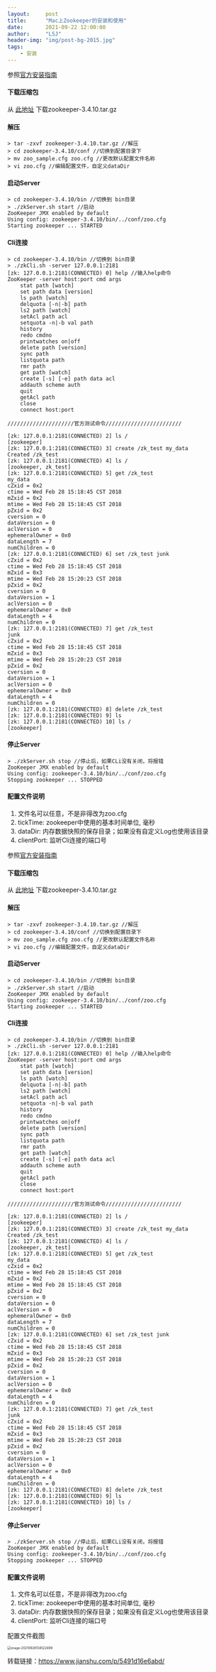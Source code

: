 ```yaml
---
layout:     post
title:      "Mac上Zookeeper的安装和使用"
date:       2021-09-22 12:00:00
author:     "LSJ"
header-img: "img/post-bg-2015.jpg"
tags:
    - 安装
---
```




参照[官方安装指南](https://link.jianshu.com?t=http%3A%2F%2Fzookeeper.apache.org%2Fdoc%2Fcurrent%2FzookeeperStarted.html)

#### 下载压缩包

从 [此地址](https://link.jianshu.com?t=http%3A%2F%2Fmirrors.hust.edu.cn%2Fapache%2Fzookeeper%2Fstable%2F) 下载zookeeper-3.4.10.tar.gz

#### 解压

```
> tar -zxvf zookeeper-3.4.10.tar.gz //解压
> cd zookeeper-3.4.10/conf //切换到配置目录下
> mv zoo_sample.cfg zoo.cfg //更改默认配置文件名称
> vi zoo.cfg //编辑配置文件，自定义dataDir
```

#### 启动Server

```
> cd zookeeper-3.4.10/bin //切换到 bin目录
> ./zkServer.sh start //启动
ZooKeeper JMX enabled by default
Using config: zookeeper-3.4.10/bin/../conf/zoo.cfg
Starting zookeeper ... STARTED
```

#### Cli连接

```
> cd zookeeper-3.4.10/bin //切换到 bin目录
> ./zkCli.sh -server 127.0.0.1:2181
[zk: 127.0.0.1:2181(CONNECTED) 0] help //输入help命令
ZooKeeper -server host:port cmd args
    stat path [watch]
    set path data [version]
    ls path [watch]
    delquota [-n|-b] path
    ls2 path [watch]
    setAcl path acl
    setquota -n|-b val path
    history
    redo cmdno
    printwatches on|off
    delete path [version]
    sync path
    listquota path
    rmr path
    get path [watch]
    create [-s] [-e] path data acl
    addauth scheme auth
    quit
    getAcl path
    close
    connect host:port

/////////////////////官方测试命令////////////////////////

[zk: 127.0.0.1:2181(CONNECTED) 2] ls /
[zookeeper]
[zk: 127.0.0.1:2181(CONNECTED) 3] create /zk_test my_data
Created /zk_test
[zk: 127.0.0.1:2181(CONNECTED) 4] ls /
[zookeeper, zk_test]
[zk: 127.0.0.1:2181(CONNECTED) 5] get /zk_test
my_data
cZxid = 0x2
ctime = Wed Feb 28 15:18:45 CST 2018
mZxid = 0x2
mtime = Wed Feb 28 15:18:45 CST 2018
pZxid = 0x2
cversion = 0
dataVersion = 0
aclVersion = 0
ephemeralOwner = 0x0
dataLength = 7
numChildren = 0
[zk: 127.0.0.1:2181(CONNECTED) 6] set /zk_test junk
cZxid = 0x2
ctime = Wed Feb 28 15:18:45 CST 2018
mZxid = 0x3
mtime = Wed Feb 28 15:20:23 CST 2018
pZxid = 0x2
cversion = 0
dataVersion = 1
aclVersion = 0
ephemeralOwner = 0x0
dataLength = 4
numChildren = 0
[zk: 127.0.0.1:2181(CONNECTED) 7] get /zk_test
junk
cZxid = 0x2
ctime = Wed Feb 28 15:18:45 CST 2018
mZxid = 0x3
mtime = Wed Feb 28 15:20:23 CST 2018
pZxid = 0x2
cversion = 0
dataVersion = 1
aclVersion = 0
ephemeralOwner = 0x0
dataLength = 4
numChildren = 0
[zk: 127.0.0.1:2181(CONNECTED) 8] delete /zk_test
[zk: 127.0.0.1:2181(CONNECTED) 9] ls
[zk: 127.0.0.1:2181(CONNECTED) 10] ls /
[zookeeper]
```

#### 停止Server

```
> ./zkServer.sh stop //停止后，如果CLi没有关闭，将报错
ZooKeeper JMX enabled by default
Using config: zookeeper-3.4.10/bin/../conf/zoo.cfg
Stopping zookeeper ... STOPPED
```

#### 配置文件说明

1. 文件名可以任意，不是非得改为zoo.cfg
2. tickTime: zookeeper中使用的基本时间单位, 毫秒
3. dataDir: 内存数据快照的保存目录；如果没有自定义Log也使用该目录
4. clientPort: 监听Cli连接的端口号

参照[官方安装指南](https://link.jianshu.com?t=http%3A%2F%2Fzookeeper.apache.org%2Fdoc%2Fcurrent%2FzookeeperStarted.html)

#### 下载压缩包

从 [此地址](https://link.jianshu.com?t=http%3A%2F%2Fmirrors.hust.edu.cn%2Fapache%2Fzookeeper%2Fstable%2F) 下载zookeeper-3.4.10.tar.gz

#### 解压

```
> tar -zxvf zookeeper-3.4.10.tar.gz //解压
> cd zookeeper-3.4.10/conf //切换到配置目录下
> mv zoo_sample.cfg zoo.cfg //更改默认配置文件名称
> vi zoo.cfg //编辑配置文件，自定义dataDir
```

#### 启动Server

```
> cd zookeeper-3.4.10/bin //切换到 bin目录
> ./zkServer.sh start //启动
ZooKeeper JMX enabled by default
Using config: zookeeper-3.4.10/bin/../conf/zoo.cfg
Starting zookeeper ... STARTED
```

#### Cli连接

```
> cd zookeeper-3.4.10/bin //切换到 bin目录
> ./zkCli.sh -server 127.0.0.1:2181
[zk: 127.0.0.1:2181(CONNECTED) 0] help //输入help命令
ZooKeeper -server host:port cmd args
    stat path [watch]
    set path data [version]
    ls path [watch]
    delquota [-n|-b] path
    ls2 path [watch]
    setAcl path acl
    setquota -n|-b val path
    history
    redo cmdno
    printwatches on|off
    delete path [version]
    sync path
    listquota path
    rmr path
    get path [watch]
    create [-s] [-e] path data acl
    addauth scheme auth
    quit
    getAcl path
    close
    connect host:port

/////////////////////官方测试命令////////////////////////

[zk: 127.0.0.1:2181(CONNECTED) 2] ls /
[zookeeper]
[zk: 127.0.0.1:2181(CONNECTED) 3] create /zk_test my_data
Created /zk_test
[zk: 127.0.0.1:2181(CONNECTED) 4] ls /
[zookeeper, zk_test]
[zk: 127.0.0.1:2181(CONNECTED) 5] get /zk_test
my_data
cZxid = 0x2
ctime = Wed Feb 28 15:18:45 CST 2018
mZxid = 0x2
mtime = Wed Feb 28 15:18:45 CST 2018
pZxid = 0x2
cversion = 0
dataVersion = 0
aclVersion = 0
ephemeralOwner = 0x0
dataLength = 7
numChildren = 0
[zk: 127.0.0.1:2181(CONNECTED) 6] set /zk_test junk
cZxid = 0x2
ctime = Wed Feb 28 15:18:45 CST 2018
mZxid = 0x3
mtime = Wed Feb 28 15:20:23 CST 2018
pZxid = 0x2
cversion = 0
dataVersion = 1
aclVersion = 0
ephemeralOwner = 0x0
dataLength = 4
numChildren = 0
[zk: 127.0.0.1:2181(CONNECTED) 7] get /zk_test
junk
cZxid = 0x2
ctime = Wed Feb 28 15:18:45 CST 2018
mZxid = 0x3
mtime = Wed Feb 28 15:20:23 CST 2018
pZxid = 0x2
cversion = 0
dataVersion = 1
aclVersion = 0
ephemeralOwner = 0x0
dataLength = 4
numChildren = 0
[zk: 127.0.0.1:2181(CONNECTED) 8] delete /zk_test
[zk: 127.0.0.1:2181(CONNECTED) 9] ls
[zk: 127.0.0.1:2181(CONNECTED) 10] ls /
[zookeeper]
```

#### 停止Server

```
> ./zkServer.sh stop //停止后，如果CLi没有关闭，将报错
ZooKeeper JMX enabled by default
Using config: zookeeper-3.4.10/bin/../conf/zoo.cfg
Stopping zookeeper ... STOPPED
```

#### 配置文件说明

1. 文件名可以任意，不是非得改为zoo.cfg
2. tickTime: zookeeper中使用的基本时间单位, 毫秒
3. dataDir: 内存数据快照的保存目录；如果没有自定义Log也使用该目录
4. clientPort: 监听Cli连接的端口号



配置文件截图

<img src="../../img/image-20210928134522499.png" alt="image-20210928134522499" style="zoom:50%;" />

转载链接：https://www.jianshu.com/p/5491d16e6abd/



